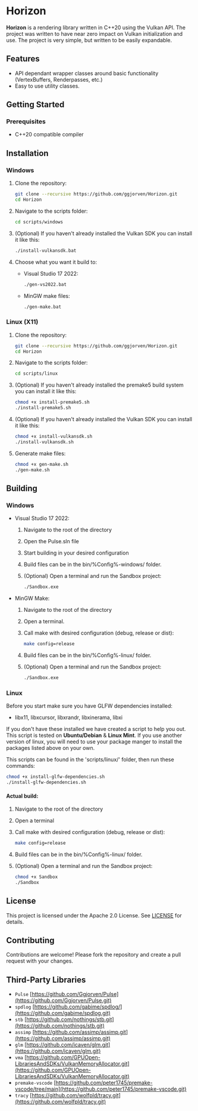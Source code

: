 # Horizon

**Horizon** is a rendering library written in C++20 using the Vulkan API. The project was written to have near zero impact on Vulkan initialization and use. The project is very simple, but written to be easily expandable.

## Features

- API dependant wrapper classes around basic functionality (VertexBuffers, Renderpasses, etc.)
- Easy to use utility classes.

## Getting Started

### Prerequisites

- C++20 compatible compiler

## Installation

### Windows

1. Clone the repository:
    ```sh
    git clone --recursive https://github.com/ggjorven/Horizon.git
    cd Horizon
    ```

2. Navigate to the scripts folder:
    ```sh
    cd scripts/windows
    ```

3. (Optional) If you haven't already installed the Vulkan SDK you can install it like this:
    ```sh
    ./install-vulkansdk.bat
    ```

4. Choose what you want it build to:
    - Visual Studio 17 2022:
        ```sh
        ./gen-vs2022.bat
        ```
    - MinGW make files:
        ```sh
        ./gen-make.bat
        ```

### Linux (X11)

1. Clone the repository:
    ```sh
    git clone --recursive https://github.com/ggjorven/Horizon.git
    cd Horizon
    ```

2. Navigate to the scripts folder:
    ```sh
    cd scripts/linux
    ```

3. (Optional) If you haven't already installed the premake5 build system you can install it like this:
    ```sh
    chmod +x install-premake5.sh
    ./install-premake5.sh
    ```

4. (Optional) If you haven't already installed the Vulkan SDK you can install it like this:
    ```sh
    chmod +x install-vulkansdk.sh
    ./install-vulkansdk.sh
    ```

5. Generate make files:
    ```sh
    chmod +x gen-make.sh
    ./gen-make.sh
    ```

## Building

### Windows
- Visual Studio 17 2022:
    1. Navigate to the root of the directory
    2. Open the Pulse.sln file
    3. Start building in your desired configuration
    4. Build files can be in the bin/%Config%-windows/ folder.
    5. (Optional) Open a terminal and run the Sandbox project:

        ```sh
        ./Sandbox.exe
        ```

- MinGW Make:
    1. Navigate to the root of the directory
    2. Open a terminal.
    3. Call make with desired configuration (debug, release or dist):

        ```sh
        make config=release
        ```

    5. Build files can be in the bin/%Config%-linux/ folder.
    6. (Optional) Open a terminal and run the Sandbox project:
        ```sh
        ./Sandbox.exe
        ```

### Linux
Before you start make sure you have GLFW dependencies installed:
- libx11, libxcursor, libxrandr, libxinerama, libxi

If you don't have these installed we have created a script to help you out.
This script is tested on **Ubuntu/Debian** & **Linux Mint**. If you use another version of linux, you will need to use your package manger to install the packages listed above on your own.

This scripts can be found in the 'scripts/linux/' folder, then run these commands:
```sh
chmod +x install-glfw-dependencies.sh
./install-glfw-dependencies.sh
```

#### Actual build:

1. Navigate to the root of the directory
2. Open a terminal
3. Call make with desired configuration (debug, release or dist):

    ```sh
    make config=release
    ```

5. Build files can be in the bin/%Config%-linux/ folder.
6. (Optional) Open a terminal and run the Sandbox project:

    ```sh
    chmod +x Sandbox
    ./Sandbox
    ```

## License
This project is licensed under the Apache 2.0 License. See [LICENSE](LICENSE.txt) for details.

## Contributing
Contributions are welcome! Please fork the repository and create a pull request with your changes.

## Third-Party Libraries
  - `Pulse` [https://github.com/Ggjorven/Pulse](https://github.com/Ggjorven/Pulse.git)
  - `spdlog` [https://github.com/gabime/spdlog/](https://github.com/gabime/spdlog.git)
  - `stb` [https://github.com/nothings/stb.git](https://github.com/nothings/stb.git)
  - `assimp` [https://github.com/assimp/assimp.git](https://github.com/assimp/assimp.git)
  - `glm` [https://github.com/icaven/glm.git](https://github.com/icaven/glm.git)
  - `vma` [https://github.com/GPUOpen-LibrariesAndSDKs/VulkanMemoryAllocator.git](https://github.com/GPUOpen-LibrariesAndSDKs/VulkanMemoryAllocator.git)
  - `premake-vscode` [https://github.com/peter1745/premake-vscode/tree/main](https://github.com/peter1745/premake-vscode.git)
  - `tracy` [https://github.com/wolfpld/tracy.git](https://github.com/wolfpld/tracy.git)
